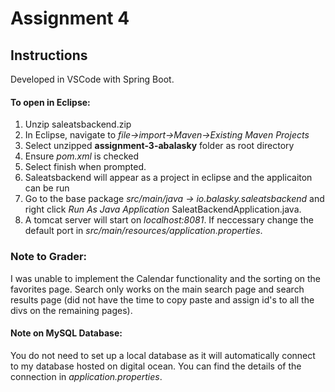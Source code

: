 # Assignment 4

## Instructions

Developed in VSCode with Spring Boot.

#### To open in Eclipse:
1. Unzip saleatsbackend.zip
2. In Eclipse, navigate to *file->import->Maven->Existing Maven Projects*
3. Select unzipped **assignment-3-abalasky** folder as root directory
4. Ensure *pom.xml* is checked
5. Select finish when prompted.
6. Saleatsbackend will appear as a project in eclipse and the applicaiton can be run
7. Go to the base package *src/main/java -> io.balasky.saleatsbackend* and right click *Run As Java Application* SaleatBackendApplication.java.
8. A tomcat server will start on *localhost:8081*. If neccessary change the default port in *src/main/resources/application.properties*.


### Note to Grader:
I was unable to implement the Calendar functionality and the sorting on the favorites page. Search only works on the main search page and search results page (did not have the time to copy paste and assign id's to all the divs on the remaining pages).

#### Note on MySQL Database:
You do not need to set up a local database as it will automatically connect to my database hosted on digital ocean. You can find the details of the connection in *application.properties*.

